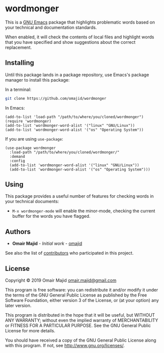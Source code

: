 # wordmonger

This is a [GNU Emacs](https://www.gnu.org/software/emacs/) package
that highlights problematic words based on your technical and
documentation standards.

When enabled, it will check the contents of local files and highlight
words that you have specified and show suggestions about the correct
replacement.

## Installing

Until this package lands in a package repository, use Emacs's package
manager to install this package:

In a terminal:

``` bash
git clone https://github.com/omajid/wordmonger
```

In Emacs:

``` emacs-lisp
(add-to-list 'load-path "/path/to/where/you/cloned/wordmonger")
(require 'wordmonger)
(add-to-list 'wordmonger-word-alist '("linux" "GNU/Linux"))
(add-to-list 'wordmonger-word-alist '("os" "Operating System"))
```

If you are using `use-package`:

``` emacs-lisp
(use-package wordmonger
  :load-path "/path/to/where/you/cloned/wordmonger/"
  :demand
  :config
  (add-to-list 'wordmonger-word-alist '("linux" "GNU/Linux"))
  (add-to-list 'wordmonger-word-alist '("os" "Operating System")))
```

## Using

This package provides a useful number of features for checking words
in your technical documents:

- `M-x wordmonger-mode` will enable the minor-mode, checking the
  current buffer for the words you have flagged.

## Authors

* **Omair Majid** - *Initial work* - [omajid](https://github.com/omajid)

See also the list of
[contributors](https://github.com/omajid/wordmonger/contributors) who
participated in this project.

## License

Copyright © 2019 Omair Majid <omair.majid@gmail.com>

This program is free software: you can redistribute it and/or modify
it under the terms of the GNU General Public License as published by
the Free Software Foundation, either version 3 of the License, or (at
your option) any later version.

This program is distributed in the hope that it will be useful, but
WITHOUT ANY WARRANTY; without even the implied warranty of
MERCHANTABILITY or FITNESS FOR A PARTICULAR PURPOSE. See the GNU
General Public License for more details.

You should have received a copy of the GNU General Public License
along with this program. If not, see <http://www.gnu.org/licenses/>.
